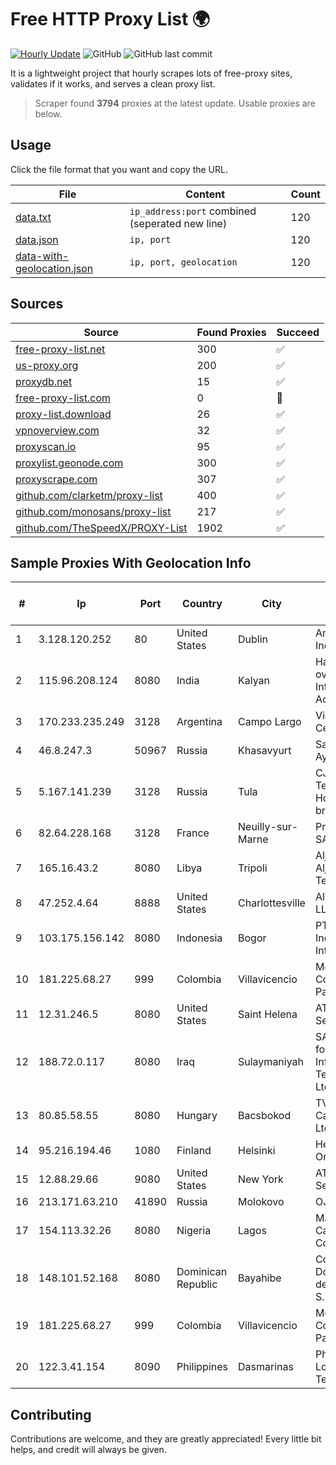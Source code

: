 
# Free HTTP Proxy List 🌍

[![Hourly Update](https://github.com/mertguvencli/http-proxy-list/actions/workflows/main.yml/badge.svg?branch=main)](https://github.com/mertguvencli/http-proxy-list/actions/workflows/main.yml)
![GitHub](https://img.shields.io/github/license/mertguvencli/http-proxy-list)
![GitHub last commit](https://img.shields.io/github/last-commit/mertguvencli/http-proxy-list)

It is a lightweight project that hourly scrapes lots of free-proxy sites, validates if it works, and serves a clean proxy list.


> Scraper found **3794** proxies at the latest update. Usable proxies are below.

## Usage

Click the file format that you want and copy the URL.


|File|Content|Count|
|----|-------|-----|
|[data.txt](https://raw.githubusercontent.com/mertguvencli/http-proxy-list/main/proxy-list/data.txt)|`ip_address:port` combined (seperated new line)|120|
|[data.json](https://raw.githubusercontent.com/mertguvencli/http-proxy-list/main/proxy-list/data.json)|`ip, port`|120|
|[data-with-geolocation.json](https://raw.githubusercontent.com/mertguvencli/http-proxy-list/main/proxy-list/data-with-geolocation.json)|`ip, port, geolocation`|120|

## Sources

|Source|Found Proxies|Succeed|
|------|-------------|-------|
|[free-proxy-list.net](https://free-proxy-list.net)|300|✅|
|[us-proxy.org](https://www.us-proxy.org)|200|✅|
|[proxydb.net](http://proxydb.net)|15|✅|
|[free-proxy-list.com](https://free-proxy-list.com/?page=&port=&type%5B%5D=http&type%5B%5D=https&up_time=0&search=Search)|0|🚫|
|[proxy-list.download](https://www.proxy-list.download/HTTP)|26|✅|
|[vpnoverview.com](https://vpnoverview.com/privacy/anonymous-browsing/free-proxy-servers)|32|✅|
|[proxyscan.io](https://www.proxyscan.io)|95|✅|
|[proxylist.geonode.com](https://proxylist.geonode.com/api/proxy-list?limit=300&page=1&sort_by=lastChecked&sort_type=desc&protocols=http,https)|300|✅|
|[proxyscrape.com](https://api.proxyscrape.com/v2/?request=displayproxies&protocol=http&timeout=10000&country=all&ssl=all&anonymity=all)|307|✅|
|[github.com/clarketm/proxy-list](https://raw.githubusercontent.com/clarketm/proxy-list/master/proxy-list-raw.txt)|400|✅|
|[github.com/monosans/proxy-list](https://raw.githubusercontent.com/monosans/proxy-list/main/proxies/http.txt)|217|✅|
|[github.com/TheSpeedX/PROXY-List](https://raw.githubusercontent.com/TheSpeedX/PROXY-List/master/http.txt)|1902|✅|


## Sample Proxies With Geolocation Info

|#|Ip|Port|Country|City|Internet Service Provider|
|-|--|----|-------|----|-------------------------|
|1|3.128.120.252|80|United States|Dublin|Amazon.com, Inc.|
|2|115.96.208.124|8080|India|Kalyan|Hathway IP over Cable Internet Access|
|3|170.233.235.249|3128|Argentina|Campo Largo|Video Vision Centro S.A.|
|4|46.8.247.3|50967|Russia|Khasavyurt|Saypudinov Ayatula|
|5|5.167.141.239|3128|Russia|Tula|CJSC "ER-Telecom Holding" Tula branch|
|6|82.64.228.168|3128|France|Neuilly-sur-Marne|Proxad / Free SAS|
|7|165.16.43.2|8080|Libya|Tripoli|Aljeel Aljadeed Technology|
|8|47.252.4.64|8888|United States|Charlottesville|Alibaba.com LLC|
|9|103.175.156.142|8080|Indonesia|Bogor|PT Myarsyila Indonesia Interkoneksi|
|10|181.225.68.27|999|Colombia|Villavicencio|Media Commerce Partners S.A|
|11|12.31.246.5|8080|United States|Saint Helena|AT&T Services, Inc.|
|12|188.72.0.117|8080|Iraq|Sulaymaniyah|SAWAD LAND for Information Technology Ltd|
|13|80.85.58.55|8080|Hungary|Bacsbokod|TV Cabletelevison Ltd.|
|14|95.216.194.46|1080|Finland|Helsinki|Hetzner Online GmbH|
|15|12.88.29.66|9080|United States|New York|AT&T Services, Inc.|
|16|213.171.63.210|41890|Russia|Molokovo|OJSC Comcor|
|17|154.113.32.26|8080|Nigeria|Lagos|Mainone Cable Company|
|18|148.101.52.168|8080|Dominican Republic|Bayahibe|Compañía Dominicana de Teléfonos S. A.|
|19|181.225.68.27|999|Colombia|Villavicencio|Media Commerce Partners S.A|
|20|122.3.41.154|8090|Philippines|Dasmarinas|Philippine Long Distance Telephone Co.|



## Contributing

Contributions are welcome, and they are greatly appreciated! Every
little bit helps, and credit will always be given.

